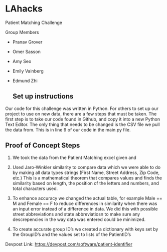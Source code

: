 # LAhacks
Patient Matching Challenge

Group Members
- Pranav Grover
- Omer Sasson 
- Amy Seo
- Emily Vainberg 
- Edmund Zhi

   ## Set up instructions
Our code for this challenge was written in Python. For others to set up our project to use on new data, there are a few steps that must be taken. The first step is to take our code found in Github, and copy it into a new Python Text Editor. The only thing that needs to be changed is the CSV file we pull the data from. This is in line 9 of our code in the main.py file. 

   ## Proof of Concept Steps
1. We took the data from the Patient Matching excel given and 

2. Used Jaro-Winkler similarity to compare data which we were able to do by making all data types strings (First Name, Street Address, Zip Code, etc.) This is a mathematical theorem that compares values and finds the similarity based on length, the position of the letters and numbers, and total characters used. 

3. To enhance accuracy we changed the actual table, for example Male == M and Female == F to reduce differences in similarity when there was an input error instead of a difference in data. We did this with possible street abbreviations and state abbreviatiosn to make sure any descrepencies in the way data was entered could be minimized. 

4. To create accurate group ID’s we created a dictionary with keys set by the GroupID’s and the values set to lists of the PatientID’s

Devpost Link: https://devpost.com/software/patient-identifier

